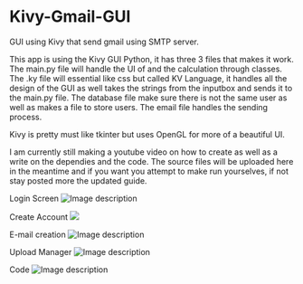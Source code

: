 # Kivy-Gmail-GUI
GUI using Kivy that send gmail using SMTP server.

This app is using the Kivy GUI Python, it has three 3 files that makes it work. The main.py  file will handle the UI of and the calculation through classes. The .ky file will essential like css but called KV Language, it handles all the design of the GUI as well takes the strings from the inputbox and sends it to the main.py file. The database file make sure there is not the same user as well as makes a file to store users. The email file handles the sending process. 

Kivy is pretty must like tkinter but uses OpenGL for more of a beautiful UI.

I am currently still making a youtube video on how to create as well as a write on the dependies and the code.
The source files will be uploaded here in the meantime and if you want you attempt to make run yourselves, if not stay posted more the updated guide.

Login Screen
![Image description](https://github.com/KevyVo/Kivy-Gmail-GUI/blob/master/Kivy_GUI_Pictures/login.JPG)

<p align="left">
  Create Account
  <img src="https://github.com/KevyVo/Kivy-Gmail-GUI/blob/master/Kivy_GUI_Pictures/Create%20Account.JPG"></img>
</p>

E-mail creation
![Image description](https://github.com/KevyVo/Kivy-Gmail-GUI/blob/master/Kivy_GUI_Pictures/e-mail.JPG)

Upload Manager
![Image description](https://github.com/KevyVo/Kivy-Gmail-GUI/blob/master/Kivy_GUI_Pictures/files.JPG)

Code
![Image description](https://github.com/KevyVo/Kivy-Gmail-GUI/blob/master/Kivy_GUI_Pictures/code.JPG)

